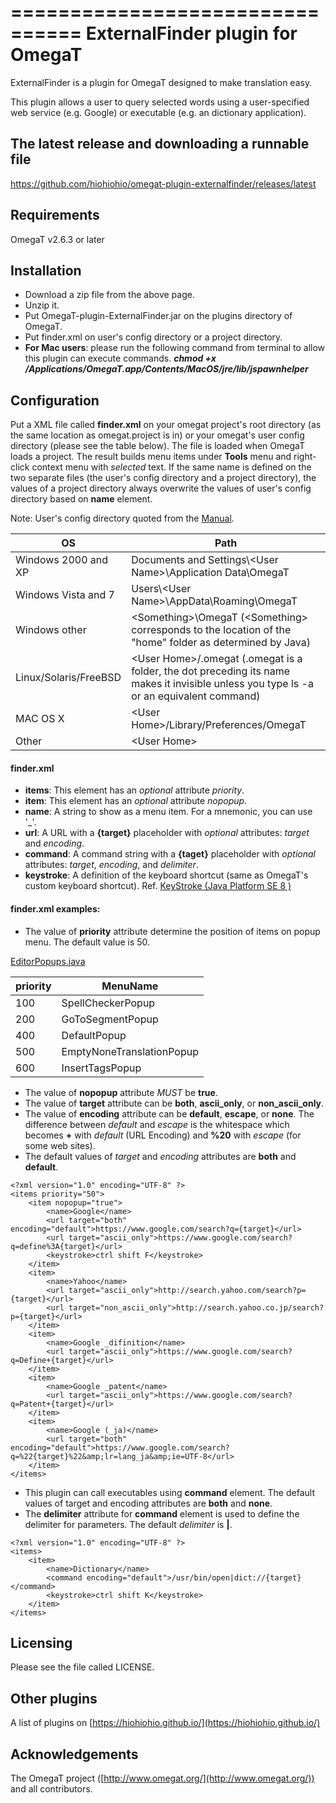 ================================
ExternalFinder plugin for OmegaT
================================

ExternalFinder is a plugin for OmegaT designed to make translation easy.

This plugin allows a user to query selected words using a user-specified web service (e.g. Google) or executable (e.g. an dictionary application).

The latest release and downloading a runnable file
--------------------------------
https://github.com/hiohiohio/omegat-plugin-externalfinder/releases/latest

Requirements
--------------------------------
OmegaT v2.6.3 or later

Installation
--------------------------------
* Download a zip file from the above page.
* Unzip it.
* Put OmegaT-plugin-ExternalFinder.jar on the plugins directory of OmegaT.
* Put finder.xml on user's config directory or a project directory.
* **For Mac users**: please run the following command from terminal to allow this plugin can execute commands. ***chmod +x /Applications/OmegaT.app/Contents/MacOS/jre/lib/jspawnhelper***

Configuration
--------------------------------
Put a XML file called **finder.xml** on your omegat project's root directory (as the same location as omegat.project is in) or your omegat's user config directory (please see the table below). The file is loaded when OmegaT loads a project. The result builds menu items under **Tools** menu and right-click context menu with *selected* text. If the same name is defined on the two separate files (the user's config directory and a project directory), the values of a project directory always overwrite the values of user's config directory based on **name** element.

Note: User's config directory quoted from the [Manual](http://sourceforge.net/p/omegat/code/ci/master/tree/docs/en/chapter.files.and.folders.html).

|OS|Path|
|---|---|
|Windows 2000 and XP|Documents and Settings\\&lt;User Name&gt;\\Application Data\\OmegaT|
|Windows Vista and 7|Users\\&lt;User Name&gt;\\AppData\\Roaming\\OmegaT|
|Windows other|&lt;Something&gt;\\OmegaT (&lt;Something&gt; corresponds to the location of the "home" folder as determined by Java)|
|Linux/Solaris/FreeBSD|&lt;User Home&gt;/.omegat (.omegat is a folder, the dot preceding its name makes it invisible unless you type ls -a or an equivalent command)|
|MAC OS X|&lt;User Home&gt;/Library/Preferences/OmegaT|
|Other|&lt;User Home&gt;|
	
#### finder.xml 

* **items**: This element has an *optional* attribute *priority*.
* **item**: This element has an *optional* attribute *nopopup*.
* **name**: A string to show as a menu item. For a mnemonic, you can use '_'.
* **url**: A URL with a **{target}** placeholder with *optional* attributes: *target* and *encoding*.
* **command**: A command string with a **{taget}** placeholder with *optional* attributes: *target*, *encoding*, and *delimiter*.
* **keystroke**: A definition of the keyboard shortcut (same as OmegaT's custom keyboard shortcut). Ref. [KeyStroke (Java Platform SE 8 )](http://docs.oracle.com/javase/8/docs/api/javax/swing/KeyStroke.html#getKeyStroke-java.lang.String-)

#### finder.xml examples:

* The value of **priority** attribute determine the position of items on popup menu. The default value is 50.
 
[EditorPopups.java](http://sourceforge.net/p/omegat/code/ci/master/tree/src/org/omegat/gui/editor/EditorPopups.java)

|priority|MenuName|
|---|---|
|100|SpellCheckerPopup|
|200|GoToSegmentPopup|
|400|DefaultPopup|
|500|EmptyNoneTranslationPopup|
|600|InsertTagsPopup|

* The value of **nopopup** attribute *MUST* be **true**.
* The value of **target** attribute can be **both**, **ascii_only**, or **non_ascii_only**.
* The value of **encoding** attribute can be **default**, **escape**, or **none**. The difference between *default* and *escape* is the whitespace which becomes **+** with *default* (URL Encoding) and **%20** with *escape* (for some web sites).
* The default values of *target* and *encoding* attributes are **both** and **default**.

```
<?xml version="1.0" encoding="UTF-8" ?>
<items priority="50">
    <item nopopup="true">
        <name>Google</name>
        <url target="both" encoding="default">https://www.google.com/search?q={target}</url>
        <url target="ascii_only">https://www.google.com/search?q=define%3A{target}</url>
        <keystroke>ctrl shift F</keystroke>
    </item>
    <item>
        <name>Yahoo</name>
        <url target="ascii_only">http://search.yahoo.com/search?p={target}</url>
        <url target="non_ascii_only">http://search.yahoo.co.jp/search?p={target}</url>
    </item>
    <item>
        <name>Google _difinition</name>
        <url target="ascii_only">https://www.google.com/search?q=Define+{target}</url>
    </item>
    <item>
        <name>Google _patent</name>
        <url target="ascii_only">https://www.google.com/search?q=Patent+{target}</url>
    </item>
    <item>
        <name>Google (_ja)</name>
        <url target="both" encoding="default">https://www.google.com/search?q=%22{target}%22&amp;lr=lang_ja&amp;ie=UTF-8</url>
    </item>
</items>
```

* This plugin can call executables using **command** element. The default values of target and encoding attributes are **both** and **none**.
* The **delimiter** attribute for **command** element is used to define the delimiter for parameters. The default *delimiter* is **|**.

```
<?xml version="1.0" encoding="UTF-8" ?>
<items>
    <item>
        <name>Dictionary</name>
        <command encoding="default">/usr/bin/open|dict://{target}</command>
        <keystroke>ctrl shift K</keystroke>
    </item>
</items>
```

Licensing
--------------------------------
Please see the file called LICENSE.

Other plugins
--------------------------------
A list of plugins on [https://hiohiohio.github.io/](https://hiohiohio.github.io/)

Acknowledgements
--------------------------------
The OmegaT project ([http://www.omegat.org/](http://www.omegat.org/)) and all contributors.
